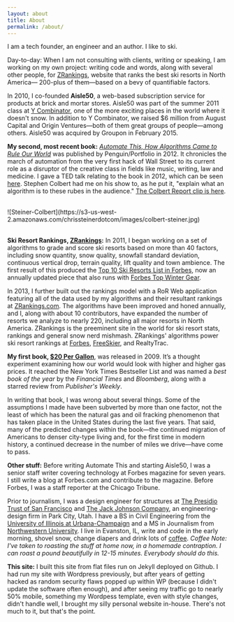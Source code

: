 ```yaml
---
layout: about
title: About
permalink: /about/
---
```


 
 
I am a tech founder, an engineer and an author. I like to ski. 

Day-to-day: When I am not consulting with clients, writing or speaking, I am working on my own project: writing code and words, along with several other people, for [ZRankings](https://zrankings.com), website that ranks the best ski resorts in North America— 200-plus of them—based on a bevy of quantifiable factors.

In 2010, I co-founded **Aisle50**, a web-based subscription service for products at brick and mortar stores.  Aisle50 was part of the summer 2011 class at [Y Combinator](http://ycombinator.com),  one of the more exciting places in the world where it doesn't snow. In addition to Y Combinator, we raised $6 million from August Capital and Origin Ventures—both of them great groups of people—among others. Aisle50 was acquired by Groupon in February 2015.

**My second, most recent book:** [*Automate This, How Algorithms Came to Rule Our World*](http://www.amazon.com/gp/product/1591844924/ref=as_li_qf_sp_asin_il_tl?ie=UTF8&tag=bobmania-20&linkCode=as2&camp=1789&creative=9325&creativeASIN=1591844924) was published by Penguin/Portfolio in 2012.  It chronicles the march of automation from the very first hack of Wall Street to its current role as a disruptor of the creative class in fields like music, writing, law and medicine. I gave a TED talk relating to the book in 2012, which can be seen [here](https://www.youtube.com/watch?v=H_aLU-NOdHM). Stephen Colbert had me on his show to, as he put it, "explain what an algorithm is to these rubes in the audience." [The Colbert Report clip is here](http://www.cc.com/video-clips/ba8i6j/the-colbert-report-high-frequency-trading---christopher-steiner).

<br>
![Steiner-Colbert](https://s3-us-west-2.amazonaws.com/chrissteinerdotcom/images/colbert-steiner.jpg)
<br>
<br>

<b>Ski Resort Rankings, [ZRankings](https://zrankings.com):</b> In 2011, I began working on a set of algorithms to grade and score ski resorts based on more than 40 factors, including snow quantity, snow quality, snowfall standard deviation, continuous vertical drop, terrain quality, lift quality and town ambience. The first result of this produced the [Top 10 Ski Resorts List in Forbes](http://www.forbes.com/sites/christophersteiner/2014/11/18/the-top-10-ski-resorts-in-north-america-for-2015/), now an annually updated piece that also runs with [Forbes Top Winter Gear](http://www.forbes.com/sites/christophersteiner/2014/11/18/the-top-5-gear-pieces-for-winter-2015/). 

In 2013, I further built out the rankings model with a RoR Web application featuring all of the data used by my algorithms and their resultant rankings at [ZRankings.com](https://zrankings.com). The algorithms have been improved and honed annually, and I, along with about 10 contributors, have expanded the number of resorts we analyze to nearly 220, including all major resorts in North America. ZRankings is the preeminent site in the world for ski resort stats, rankings and general snow nerd mishmash. ZRankings' algorithms power ski resort rankings at [Forbes](http://forbes.com), [FreeSkier](http://freeskier.com), and RealtyTrac. 

**My first book, [$20 Per Gallon](http://www.amazon.com/gp/product/B005HKMWXQ/ref=as_li_qf_sp_asin_il_tl?ie=UTF8&camp=1789&creative=9325&creativeASIN=B005HKMWXQ&linkCode=as2&tag=chrissteinerc-20)**, was released in 2009. It’s a thought experiment examining how our world would look with higher and higher gas prices. It reached the New York Times Bestseller List and was named a *best book of the year* by the *Financial Times* and *Bloomberg*, along with a starred review from *Publisher's Weekly*. 

In writing that book, I was wrong about several things. Some of the assumptions I made have been subverted by more than one factor, not the least of which has been the natural gas and oil fracking phenomenon that has taken place in the United States during the last five years. That said, many of the predicted changes within the book—the continued migration of Americans to denser city-type living and, for the first time in modern history, a continued decrease in the number of miles we drive—have come to pass.

<b>Other stuff:</b> Before writing Automate This and starting Aisle50, I was a senior staff writer covering technology at Forbes magazine for seven years. I still write a blog at Forbes.com and contribute to the magazine. Before Forbes, I was a staff reporter at the Chicago Tribune. 

Prior to journalism, I was a design engineer for structures at [The Presidio Trust of San Francisco](http://www.presidio.gov/Pages/default.aspx) and [The Jack Johnson Company](http://jackjohnson.com), an engineering-design firm in Park City, Utah. I have a BS in Civil Engineering from the [University of Illinois at Urbana-Champaign](http://uiuc.edu) and a MS in Journalism from [Northwestern University](http://www.northwestern.edu/). I live in Evanston, IL, write and code in the early morning, shovel snow, change diapers and drink lots of [coffee](https://www.metropoliscoffee.com/). *Coffee Note: I've taken to roasting the stuff at home now, in a homemade contraption. I can roast a pound beautifully in 12-15 minutes. Everybody should do this.* 

<b>This site:</b> I built this site from flat files run on Jekyll deployed on Github. I had run my site with Wordpress previously, but after years of getting hacked as random security flaws popped up within WP (because I didn't update the software often enough), and after seeing my traffic go to nearly 50% mobile, something my Wordpess template, even with style changes, didn't handle well, I brought my silly personal website in-house. There's not much to it, but that's the point.



